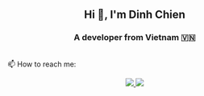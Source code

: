 <h2 align="center">Hi 👋, I'm Dinh Chien</h2>
<p align="center">
  <h3 align="center">A developer from Vietnam 🇻🇳 </h3>
</p>

<br />
 📫 How to reach me:

<p align="center">
  <a href="https://github.com/dchienn" alt="Github">
    <img src="https://img.icons8.com/fluent/48/000000/github.png"/>
  </a> 
  <a href="mailto:chienle05122003@gmail.com" alt="Email">
    <img src="https://img.icons8.com/fluent/48/000000/mailing.png"/>
  </a>
</p>
